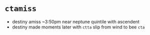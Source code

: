 # `ctamiss`

* destiny amiss ~3:50pm near neptune quintile with ascendent
* destiny made moments later with `ctta` slip from wind to bee `cta`
